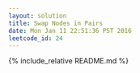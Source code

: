 ```yaml
---
layout: solution
title: Swap Nodes in Pairs
date: Mon Jan 11 22:51:36 PST 2016
leetcode_id: 24
---
```

{% include_relative README.md %}
